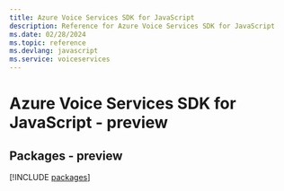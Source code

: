 ```yaml
---
title: Azure Voice Services SDK for JavaScript
description: Reference for Azure Voice Services SDK for JavaScript
ms.date: 02/28/2024
ms.topic: reference
ms.devlang: javascript
ms.service: voiceservices
---
```

# Azure Voice Services SDK for JavaScript - preview
## Packages - preview
[!INCLUDE [packages](voice-services-index.md)]